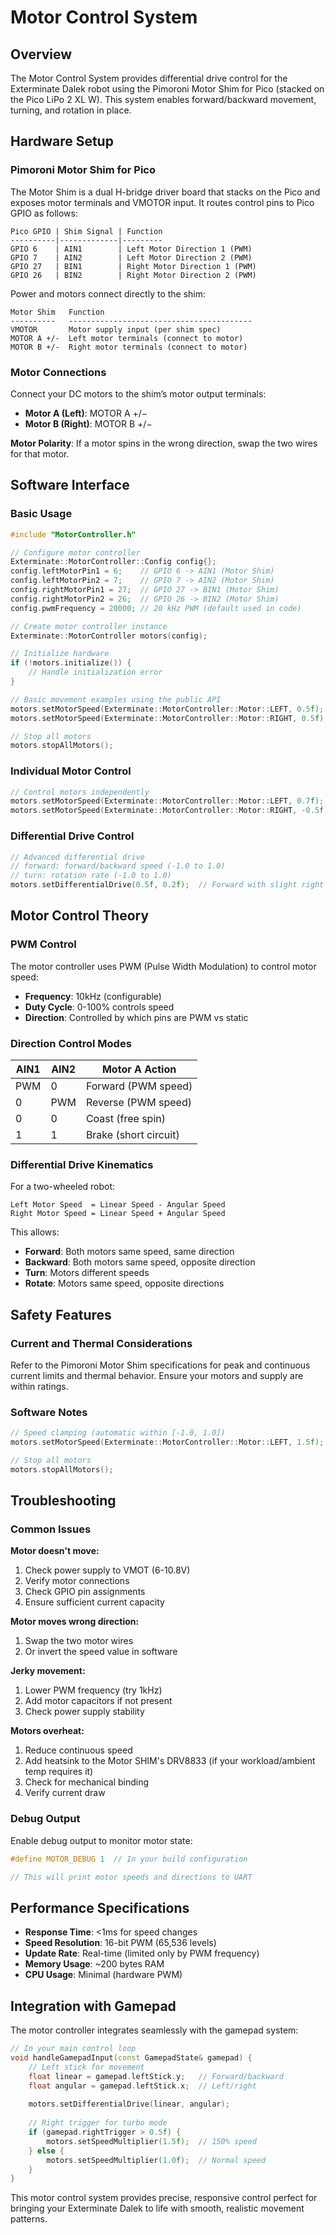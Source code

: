 # Motor Control System

## Overview

The Motor Control System provides differential drive control for the Exterminate Dalek robot using the Pimoroni Motor Shim for Pico (stacked on the Pico LiPo 2 XL W). This system enables forward/backward movement, turning, and rotation in place.

## Hardware Setup

### Pimoroni Motor Shim for Pico

The Motor Shim is a dual H-bridge driver board that stacks on the Pico and exposes motor terminals and VMOTOR input. It routes control pins to Pico GPIO as follows:

```text
Pico GPIO | Shim Signal | Function
----------|-------------|---------
GPIO 6    | AIN1        | Left Motor Direction 1 (PWM)
GPIO 7    | AIN2        | Left Motor Direction 2 (PWM)
GPIO 27   | BIN1        | Right Motor Direction 1 (PWM)
GPIO 26   | BIN2        | Right Motor Direction 2 (PWM)
```

Power and motors connect directly to the shim:

```text
Motor Shim   Function
----------   -----------------------------------------
VMOTOR       Motor supply input (per shim spec)
MOTOR A +/-  Left motor terminals (connect to motor)
MOTOR B +/-  Right motor terminals (connect to motor)
```

### Motor Connections

Connect your DC motors to the shim’s motor output terminals:

- **Motor A (Left)**: MOTOR A +/−
- **Motor B (Right)**: MOTOR B +/−

**Motor Polarity**: If a motor spins in the wrong direction, swap the two wires for that motor.

## Software Interface

### Basic Usage

```cpp
#include "MotorController.h"

// Configure motor controller
Exterminate::MotorController::Config config{};
config.leftMotorPin1 = 6;    // GPIO 6 -> AIN1 (Motor Shim)
config.leftMotorPin2 = 7;    // GPIO 7 -> AIN2 (Motor Shim)
config.rightMotorPin1 = 27;  // GPIO 27 -> BIN1 (Motor Shim)
config.rightMotorPin2 = 26;  // GPIO 26 -> BIN2 (Motor Shim)
config.pwmFrequency = 20000; // 20 kHz PWM (default used in code)

// Create motor controller instance
Exterminate::MotorController motors(config);

// Initialize hardware
if (!motors.initialize()) {
    // Handle initialization error
}

// Basic movement examples using the public API
motors.setMotorSpeed(Exterminate::MotorController::Motor::LEFT, 0.5f);   // Left forward 50%
motors.setMotorSpeed(Exterminate::MotorController::Motor::RIGHT, 0.5f);  // Right forward 50%

// Stop all motors
motors.stopAllMotors();
```

### Individual Motor Control

```cpp
// Control motors independently
motors.setMotorSpeed(Exterminate::MotorController::Motor::LEFT, 0.7f);   // Left motor 70% forward
motors.setMotorSpeed(Exterminate::MotorController::Motor::RIGHT, -0.5f); // Right motor 50% backward
```

### Differential Drive Control

```cpp
// Advanced differential drive
// forward: forward/backward speed (-1.0 to 1.0)
// turn: rotation rate (-1.0 to 1.0)
motors.setDifferentialDrive(0.5f, 0.2f);  // Forward with slight right turn
```

## Motor Control Theory

### PWM Control

The motor controller uses PWM (Pulse Width Modulation) to control motor speed:

- **Frequency**: 10kHz (configurable)
- **Duty Cycle**: 0-100% controls speed
- **Direction**: Controlled by which pins are PWM vs static

### Direction Control Modes

| AIN1 | AIN2 | Motor A Action |
|------|------|----------------|
| PWM  | 0    | Forward (PWM speed) |
| 0    | PWM  | Reverse (PWM speed) |
| 0    | 0    | Coast (free spin) |
| 1    | 1    | Brake (short circuit) |

### Differential Drive Kinematics

For a two-wheeled robot:

```text
Left Motor Speed  = Linear Speed - Angular Speed
Right Motor Speed = Linear Speed + Angular Speed
```

This allows:

- **Forward**: Both motors same speed, same direction
- **Backward**: Both motors same speed, opposite direction  
- **Turn**: Motors different speeds
- **Rotate**: Motors same speed, opposite directions

## Safety Features

### Current and Thermal Considerations

Refer to the Pimoroni Motor Shim specifications for peak and continuous current limits and thermal behavior. Ensure your motors and supply are within ratings.

### Software Notes

```cpp
// Speed clamping (automatic within [-1.0, 1.0])
motors.setMotorSpeed(Exterminate::MotorController::Motor::LEFT, 1.5f);  // Clamped to 1.0f

// Stop all motors
motors.stopAllMotors();
```

## Troubleshooting

### Common Issues

**Motor doesn't move:**

1. Check power supply to VMOT (6-10.8V)
2. Verify motor connections
3. Check GPIO pin assignments
4. Ensure sufficient current capacity

**Motor moves wrong direction:**

1. Swap the two motor wires
2. Or invert the speed value in software

**Jerky movement:**

1. Lower PWM frequency (try 1kHz)
2. Add motor capacitors if not present
3. Check power supply stability

**Motors overheat:**

1. Reduce continuous speed
2. Add heatsink to the Motor SHIM's DRV8833 (if your workload/ambient temp requires it)
3. Check for mechanical binding
4. Verify current draw

### Debug Output

Enable debug output to monitor motor state:

```cpp
#define MOTOR_DEBUG 1  // In your build configuration

// This will print motor speeds and directions to UART
```

## Performance Specifications

- **Response Time**: <1ms for speed changes
- **Speed Resolution**: 16-bit PWM (65,536 levels)
- **Update Rate**: Real-time (limited only by PWM frequency)
- **Memory Usage**: ~200 bytes RAM
- **CPU Usage**: Minimal (hardware PWM)

## Integration with Gamepad

The motor controller integrates seamlessly with the gamepad system:

```cpp
// In your main control loop
void handleGamepadInput(const GamepadState& gamepad) {
    // Left stick for movement
    float linear = gamepad.leftStick.y;   // Forward/backward
    float angular = gamepad.leftStick.x;  // Left/right
    
    motors.setDifferentialDrive(linear, angular);
    
    // Right trigger for turbo mode
    if (gamepad.rightTrigger > 0.5f) {
        motors.setSpeedMultiplier(1.5f);  // 150% speed
    } else {
        motors.setSpeedMultiplier(1.0f);  // Normal speed
    }
}
```

This motor control system provides precise, responsive control perfect for bringing your Exterminate Dalek to life with smooth, realistic movement patterns.
